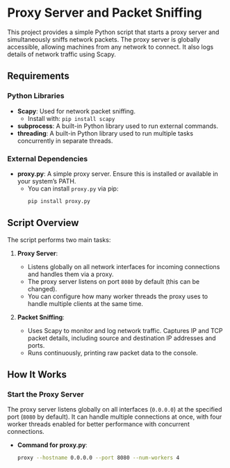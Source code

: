 # Proxy Server and Packet Sniffing

This project provides a simple Python script that starts a proxy server and simultaneously sniffs network packets. The proxy server is globally accessible, allowing machines from any network to connect. It also logs details of network traffic using Scapy.

## Requirements

### Python Libraries

- **Scapy**: Used for network packet sniffing.
  - Install with: `pip install scapy`
- **subprocess**: A built-in Python library used to run external commands.
- **threading**: A built-in Python library used to run multiple tasks concurrently in separate threads.

### External Dependencies

- **proxy.py**: A simple proxy server. Ensure this is installed or available in your system’s PATH.
  - You can install `proxy.py` via pip:
    ```bash
    pip install proxy.py
    ```

## Script Overview

The script performs two main tasks:

1. **Proxy Server**: 
   - Listens globally on all network interfaces for incoming connections and handles them via a proxy.
   - The proxy server listens on port `8080` by default (this can be changed).
   - You can configure how many worker threads the proxy uses to handle multiple clients at the same time.

2. **Packet Sniffing**:
   - Uses Scapy to monitor and log network traffic. Captures IP and TCP packet details, including source and destination IP addresses and ports.
   - Runs continuously, printing raw packet data to the console.

## How It Works

### Start the Proxy Server
The proxy server listens globally on all interfaces (`0.0.0.0`) at the specified port (`8080` by default). It can handle multiple connections at once, with four worker threads enabled for better performance with concurrent connections.

- **Command for proxy.py**:
  ```bash
  proxy --hostname 0.0.0.0 --port 8080 --num-workers 4
